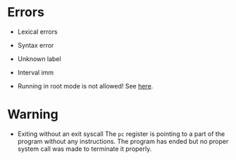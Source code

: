 # Errors

* Lexical errors

* Syntax error

* Unknown label

* Interval imm

* Running in root mode is not allowed!
    See [here](./options.md#some-additionnal-information).

# Warning

* Exiting without an exit syscall
    The `pc` register is pointing to a part of the program without any instructions.
    The program has ended but no proper system call was made to terminate it
    properly.

